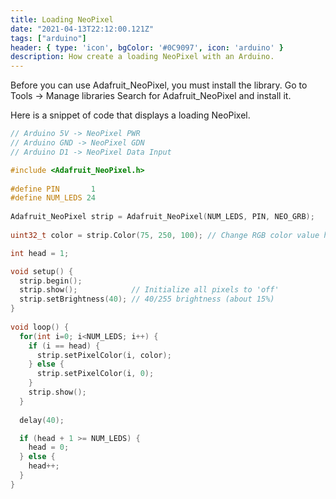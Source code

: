 ```yaml
---
title: Loading NeoPixel
date: "2021-04-13T22:12:00.121Z"
tags: ["arduino"]
header: { type: 'icon', bgColor: '#0C9097', icon: 'arduino' }
description: How create a loading NeoPixel with an Arduino.
---
```


Before you can use Adafruit_NeoPixel, you must install the library.
Go to Tools -> Manage libraries
Search for Adafruit_NeoPixel and install it.


Here is a snippet of code that displays a loading NeoPixel.

```c
// Arduino 5V -> NeoPixel PWR
// Arduino GND -> NeoPixel GDN
// Arduino D1 -> NeoPixel Data Input

#include <Adafruit_NeoPixel.h>
 
#define PIN       1
#define NUM_LEDS 24
 
Adafruit_NeoPixel strip = Adafruit_NeoPixel(NUM_LEDS, PIN, NEO_GRB);
 
uint32_t color = strip.Color(75, 250, 100); // Change RGB color value here

int head = 1;

void setup() {
  strip.begin();
  strip.show();            // Initialize all pixels to 'off'
  strip.setBrightness(40); // 40/255 brightness (about 15%)
}
 
void loop() {
  for(int i=0; i<NUM_LEDS; i++) {
    if (i == head) {
      strip.setPixelColor(i, color); 
    } else {
      strip.setPixelColor(i, 0);
    }
    strip.show();
  }
  
  delay(40);

  if (head + 1 >= NUM_LEDS) {
    head = 0;
  } else {
    head++;
  }
}
```